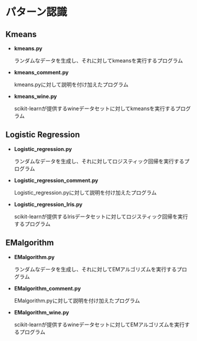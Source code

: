 # パターン認識

## Kmeans
- **kmeans.py**

    ランダムなデータを生成し、それに対してkmeansを実行するプログラム

- **kmeans_comment.py**

    kmeans.pyに対して説明を付け加えたプログラム
    
- **kmeans_wine.py**

    scikit-learnが提供するwineデータセットに対してkmeansを実行するプログラム

## Logistic Regression
- **Logistic_regression.py**

    ランダムなデータを生成し、それに対してロジスティック回帰を実行するプログラム

- **Logistic_regression_comment.py**

    Logistic_regression.pyに対して説明を付け加えたプログラム

- **Logistic_regression_Iris.py**

    scikit-learnが提供するIrisデータセットに対してロジスティック回帰を実行するプログラム

## EMalgorithm
- **EMalgorithm.py**

    ランダムなデータを生成し、それに対してEMアルゴリズムを実行するプログラム

- **EMalgorithm_comment.py**

    EMalgorithm.pyに対して説明を付け加えたプログラム

- **EMalgorithm_wine.py**

    scikit-learnが提供するwineデータセットに対してEMアルゴリズムを実行するプログラム